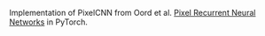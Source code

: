 Implementation of PixelCNN from Oord et al. [Pixel Recurrent Neural
Networks](https://arxiv.org/abs/1601.06759) in PyTorch.
